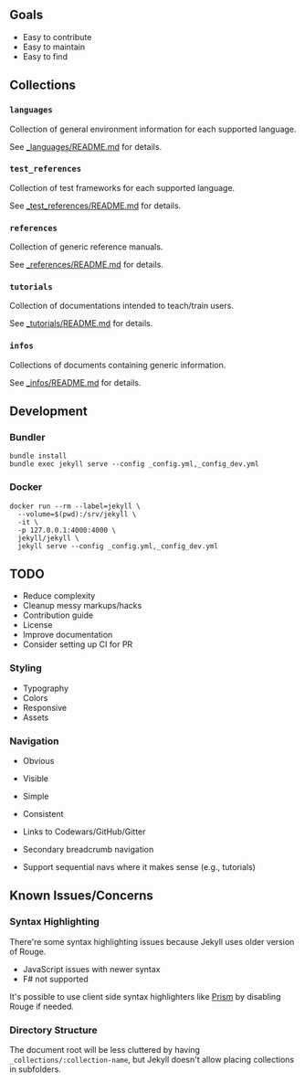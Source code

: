 ## Goals

- Easy to contribute
- Easy to maintain
- Easy to find


## Collections

### `languages`

Collection of general environment information for each supported language.

See [_languages/README.md](_languages/README.md) for details.

### `test_references`

Collection of test frameworks for each supported language.

See [_test_references/README.md](_test_references/README.md) for details.


### `references`

Collection of generic reference manuals.

See [_references/README.md](_references/README.md) for details.


### `tutorials`

Collection of documentations intended to teach/train users.

See [_tutorials/README.md](_tutorials/README.md) for details.


### `infos`

Collections of documents containing generic information.

See [_infos/README.md](_infos/README.md) for details.


## Development

### Bundler

```
bundle install
bundle exec jekyll serve --config _config.yml,_config_dev.yml
```

### Docker

```
docker run --rm --label=jekyll \
  --volume=$(pwd):/srv/jekyll \
  -it \
  -p 127.0.0.1:4000:4000 \
  jekyll/jekyll \
  jekyll serve --config _config.yml,_config_dev.yml
```

## TODO

- Reduce complexity
- Cleanup messy markups/hacks
- Contribution guide
- License
- Improve documentation
- Consider setting up CI for PR

### Styling

- Typography
- Colors
- Responsive
- Assets

### Navigation

- Obvious
- Visible
- Simple
- Consistent

- Links to Codewars/GitHub/Gitter
- Secondary breadcrumb navigation
- Support sequential navs where it makes sense (e.g., tutorials)


## Known Issues/Concerns

### Syntax Highlighting

There're some syntax highlighting issues because Jekyll uses older version of Rouge.

- JavaScript issues with newer syntax
- F# not supported

It's possible to use client side syntax highlighters like
[Prism](http://prismjs.com/examples.html) by disabling Rouge if needed.


### Directory Structure

The document root will be less cluttered by having `_collections/:collection-name`,
but Jekyll doesn't allow placing collections in subfolders.
